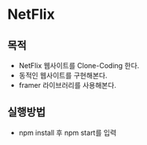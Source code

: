 # NetFlix

## 목적
- NetFlix 웹사이트를 Clone-Coding 한다.
- 동적인 웹사이트를 구현해본다.
- framer 라이브러리를 사용해본다.

## 실행방법
- npm install 후 npm start를 입력
